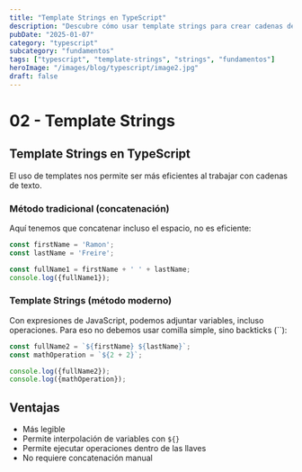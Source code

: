 ```yaml
---
title: "Template Strings en TypeScript"
description: "Descubre cómo usar template strings para crear cadenas de texto más eficientes y legibles en TypeScript."
pubDate: "2025-01-07"
category: "typescript"
subcategory: "fundamentos"
tags: ["typescript", "template-strings", "strings", "fundamentos"]
heroImage: "/images/blog/typescript/image2.jpg"
draft: false
---
```


# 02 - Template Strings

## Template Strings en TypeScript

El uso de templates nos permite ser más eficientes al trabajar con cadenas de texto.

### Método tradicional (concatenación)

Aquí tenemos que concatenar incluso el espacio, no es eficiente:

```typescript
const firstName = 'Ramon';
const lastName = 'Freire';

const fullName1 = firstName + ' ' + lastName;
console.log({fullName1});
```

### Template Strings (método moderno)

Con expresiones de JavaScript, podemos adjuntar variables, incluso operaciones. Para eso no debemos usar comilla simple, sino backticks (``):

```typescript
const fullName2 = `${firstName} ${lastName}`;
const mathOperation = `${2 + 2}`;

console.log({fullName2});
console.log({mathOperation});
```

## Ventajas

- Más legible
- Permite interpolación de variables con `${}`
- Permite ejecutar operaciones dentro de las llaves
- No requiere concatenación manual
